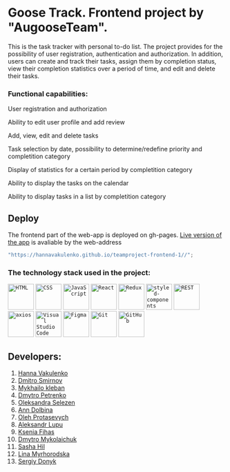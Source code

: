 # Goose Track. Frontend project by "AugooseTeam".

This is the task tracker with personal to-do list. The project provides for the possibility of user registration, authentication and authorization. In addition, users can create and track their tasks, assign them by completion status, view their completion statistics over a period of time, and edit and delete their tasks.

### Functional capabilities:

User registration and authorization

Ability to edit user profile and add review

Add, view, edit and delete tasks

Task selection by date, possibility to determine/redefine priority and completition category

Display of statistics for a certain period by completition category

Ability to display the tasks on the calendar

Ability to display tasks in a list by completition category

## Deploy

The frontend part of the web-app is deployed on gh-pages.
[Live version of the app](https://hannavakulenko.github.io/teamproject-frontend-1/) is avaliable by the web-address

```javascript
"https://hannavakulenko.github.io/teamproject-frontend-1//";
```

### The technology stack used in the project:

<code><img height="60" src="https://user-images.githubusercontent.com/25181517/192158954-f88b5814-d510-4564-b285-dff7d6400dad.png" alt="HTML" title="HTML" /></code>
<code><img height="60" src="https://user-images.githubusercontent.com/25181517/183898674-75a4a1b1-f960-4ea9-abcb-637170a00a75.png" alt="CSS" title="CSS" /></code>
<code><img height="60" src="https://user-images.githubusercontent.com/25181517/117447155-6a868a00-af3d-11eb-9cfe-245df15c9f3f.png" alt="JavaScript" title="JavaScript" /></code>
<code><img height="60" src="https://user-images.githubusercontent.com/25181517/183897015-94a058a6-b86e-4e42-a37f-bf92061753e5.png" alt="React" title="React" /></code>
<code><img height="60" src="https://user-images.githubusercontent.com/25181517/187896150-cc1dcb12-d490-445c-8e4d-1275cd2388d6.png" alt="Redux" title="Redux" /></code>
<code><img height="60" src="https://raw.githubusercontent.com/styled-components/brand/master/styled-components.png" alt="styled-components" title="styled-components" /></code>
<code><img height="60" src="https://user-images.githubusercontent.com/25181517/192107858-fe19f043-c502-4009-8c47-476fc89718ad.png" alt="REST" title="REST" /></code>
<code><img height="60" src="https://avatars.githubusercontent.com/u/32372333?s=48&v=4" alt="axios" title="axios" /></code>
<code><img height="60" src="https://user-images.githubusercontent.com/25181517/192108891-d86b6220-e232-423a-bf5f-90903e6887c3.png" alt="Visual Studio Code" title="Visual Studio Code" /></code>
<code><img height="60" src="https://user-images.githubusercontent.com/25181517/189715289-df3ee512-6eca-463f-a0f4-c10d94a06b2f.png" alt="Figma" title="Figma" /></code>
<code><img height="60" src="https://user-images.githubusercontent.com/25181517/192108372-f71d70ac-7ae6-4c0d-8395-51d8870c2ef0.png" alt="Git" title="Git" /></code>
<code><img height="60" src="https://user-images.githubusercontent.com/25181517/192108374-8da61ba1-99ec-41d7-80b8-fb2f7c0a4948.png" alt="GitHub" title="GitHub" /></code>

## Developers:

1. [Hanna Vakulenko](https://github.com/HannaVakulenko)
2. [Dmitro Smirnov](https://github.com/Lucky13identify)
3. [Mykhailo kleban](https://github.com/DarkSwarp)
4. [Dmytro Petrenko](https://github.com/petrenkodmytro)
5. [Oleksandra Selezen](https://github.com/sandra-selezen)
6. [Ann Dolbina](https://github.com/Dolbina)
7. [Oleh Protasevych](https://github.com/ProtasevichOleg)
8. [Aleksandr Lupu](https://github.com/Lupushor)
9. [Ksenia Fihas](https://github.com/KseniaFihas)
10. [Dmytro Mykolaichuk](https://github.com/DmytroMykolaichuk)
11. [Sasha Hil](https://github.com/SashaHil)
12. [Lina Myrhorodska](https://github.com/LinaMyrhorodska)
13. [Sergiy Donyk](https://github.com/Donyk-s)
